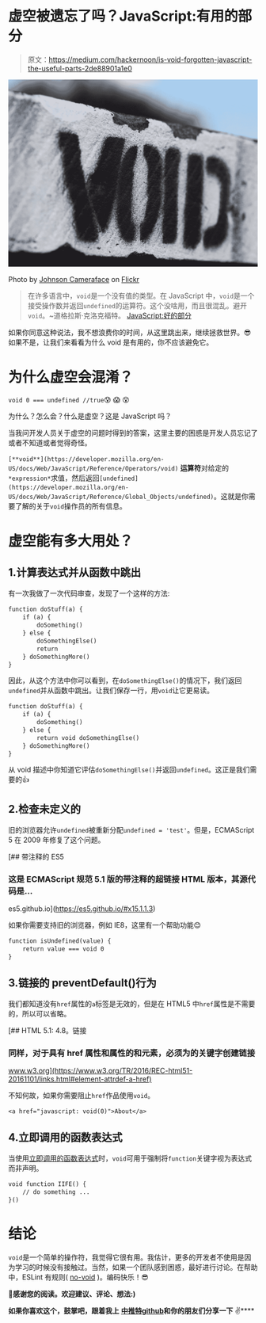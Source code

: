 # 虚空被遗忘了吗？JavaScript:有用的部分

> 原文：<https://medium.com/hackernoon/is-void-forgotten-javascript-the-useful-parts-2de88901a1e0>

![](img/b29a93a3fd9de9ab197ed43129f1495c.png)

Photo by [Johnson Cameraface](https://www.flickr.com/photos/54459164@N00/) on [Flickr](https://www.flickr.com/)

> 在许多语言中，`void`是一个没有值的类型。在 JavaScript 中，`void`是一个接受操作数并返回`undefined`的运算符。这个没啥用，而且很混乱。避开`void`。~道格拉斯·克洛克福特。 [JavaScript:好的部分](http://shop.oreilly.com/product/9780596517748.do)

如果你同意这种说法，我不想浪费你的时间，从这里跳出来，继续拯救世界。😎如果不是，让我们来看看为什么 void 是有用的，你不应该避免它。

# 为什么虚空会混淆？

`void 0 === undefined //true`😰 😱 😵

为什么？怎么会？什么是虚空？这是 JavaScript 吗？

当我问开发人员关于虚空的问题时得到的答案，这里主要的困惑是开发人员忘记了或者不知道或者觉得奇怪。

`[**void**](https://developer.mozilla.org/en-US/docs/Web/JavaScript/Reference/Operators/void)` **运算符**对给定的`*expression*`求值，然后返回`[undefined](https://developer.mozilla.org/en-US/docs/Web/JavaScript/Reference/Global_Objects/undefined)`。这就是你需要了解的关于`void`操作员的所有信息。

# 虚空能有多大用处？

## 1.计算表达式并从函数中跳出

有一次我做了一次代码审查，发现了一个这样的方法:

```
function doStuff(a) {
    if (a) {
        doSomething()       
    } else {
        doSomethingElse()
        return
    } doSomethingMore()
}
```

因此，从这个方法中你可以看到，在`doSomethingElse()`的情况下，我们返回`undefined`并从函数中跳出。让我们保存一行，用`void`让它更易读。

```
function doStuff(a) {
    if (a) {
        doSomething()       
    } else {
        return void doSomethingElse()
    } doSomethingMore()
}
```

从 void 描述中你知道它评估`doSomethingElse()`并返回`undefined`。这正是我们需要的👍

## 2.检查未定义的

旧的浏览器允许`undefined`被重新分配`undefined = 'test'`。但是，ECMAScript 5 在 2009 年修复了这个问题。

[](https://es5.github.io/#x15.1.1.3) [## 带注释的 ES5

### 这是 ECMAScript 规范 5.1 版的带注释的超链接 HTML 版本，其源代码是…

es5.github.io](https://es5.github.io/#x15.1.1.3) 

如果你需要支持旧的浏览器，例如 IE8，这里有一个帮助功能😊

```
function isUndefined(value) {
    return value === void 0
}
```

## 3.链接的 preventDefault()行为

我们都知道没有`href`属性的`a`标签是无效的，但是在 HTML5 中`href`属性是不需要的，所以可以省略。

 [## HTML 5.1: 4.8。链接

### 同样，对于具有 href 属性和属性的和元素，必须为的关键字创建链接

www.w3.org](https://www.w3.org/TR/2016/REC-html51-20161101/links.html#element-attrdef-a-href) 

不知何故，如果你需要阻止`href`作品使用`void`。

```
<a href="javascript: void(0)">About</a>
```

## 4.立即调用的函数表达式

当使用[立即调用的函数表达式](https://developer.mozilla.org/en-US/docs/Glossary/IIFE)时，`void`可用于强制将`function`关键字视为表达式而非声明。

```
void function IIFE() {
    // do something ...
}()
```

# 结论

`void`是一个简单的操作符，我觉得它很有用。我估计，更多的开发者不使用是因为学习的时候没有接触过。当然，如果一个团队感到困惑，最好进行讨论。在帮助中，ESLint 有规则( [no-void](https://eslint.org/docs/rules/no-void2) )。编码快乐！😎

👏**感谢您的阅读。欢迎建议、评论、想法:)**

**如果你喜欢这个，鼓掌吧，跟着我上** [**中**](/@shystruk)**[**推特**](https://twitter.com/shystrukk)**[**github**](https://github.com/shystruk)**和你的朋友们分享一下** ✌️****